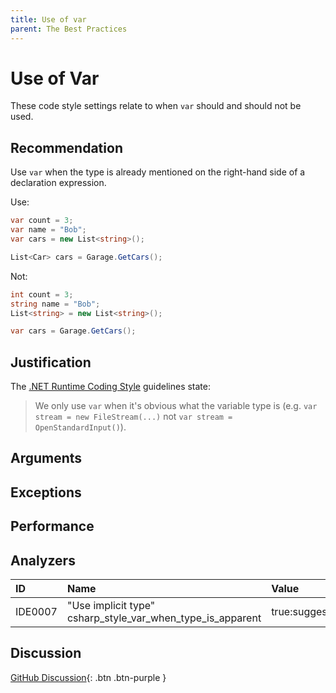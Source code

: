 ```yaml
---
title: Use of var
parent: The Best Practices
---
```


# Use of Var

These code style settings relate to when `var` should and should not be used.

## Recommendation

Use `var` when the type is already mentioned on the right-hand side of a declaration expression.

Use:

```cs
var count = 3;
var name = "Bob";
var cars = new List<string>();

List<Car> cars = Garage.GetCars();
```

Not:

```cs
int count = 3;
string name = "Bob";
List<string> = new List<string>();

var cars = Garage.GetCars();
```

## Justification

The [.NET Runtime Coding Style](https://github.com/dotnet/runtime/blob/master/docs/coding-guidelines/coding-style.md) guidelines state:

> We only use `var` when it's obvious what the variable type is (e.g. `var stream = new FileStream(...)` not `var stream = OpenStandardInput()`).

## Arguments

## Exceptions

## Performance

## Analyzers

| ID | Name | Value
|:-|:-|:-|
| IDE0007 | "Use implicit type"<br>csharp_style_var_when_type_is_apparent | true:suggestion |

## Discussion

[GitHub Discussion](https://github.com/kmgallahan/Style-as-Code/issues/3){: .btn .btn-purple }
